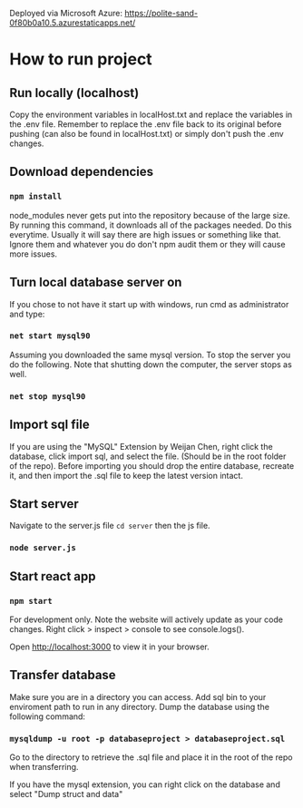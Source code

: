 Deployed via Microsoft Azure: https://polite-sand-0f80b0a10.5.azurestaticapps.net/

# How to run project

## Run locally (localhost)

Copy the environment variables in localHost.txt and replace the variables in the .env file. Remember to replace the .env file back to its original before pushing (can also be found in localHost.txt) or simply don't push the .env changes.

## Download dependencies

### `npm install`

node_modules never gets put into the repository because of the large size. By running this command, it downloads all of the packages needed. Do this everytime. Usually it will say there are high issues or something like that. Ignore them and whatever you do don't npm audit them or they will cause more issues.

## Turn local database server on

If you chose to not have it start up with windows, run cmd as administrator and type:

### `net start mysql90`

Assuming you downloaded the same mysql version. To stop the server you do the following. Note that shutting down the computer, the server stops as well.

### `net stop mysql90`

## Import sql file

 If you are using the "MySQL" Extension by Weijan Chen, right click the database, click import sql, and select the file. (Should be in the root folder of the repo). Before importing you should drop the entire database, recreate it, and then import the .sql file to keep the latest version intact.

## Start server

Navigate to the server.js file `cd server` then the js file.

### `node server.js`

## Start react app

### `npm start`

For development only. Note the website will actively update as your code changes. Right click > inspect > console to see console.logs().

Open [http://localhost:3000](http://localhost:3000) to view it in your browser.

## Transfer database

Make sure you are in a directory you can access. Add sql bin to your enviroment path to run in any directory. Dump the database using the following command:

### `mysqldump -u root -p databaseproject > databaseproject.sql`

Go to the directory to retrieve the .sql file and place it in the root of the repo when transferring.

If you have the mysql extension, you can right click on the database and select "Dump struct and data"
